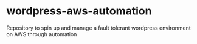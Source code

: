 # wordpress-aws-automation
Repository to spin up and manage a fault tolerant wordpress environment on AWS through automation
